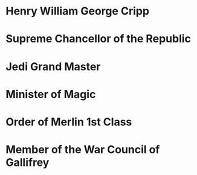 # Henry William George Cripp
# Supreme Chancellor of the Republic
# Jedi Grand Master
# Minister of Magic
# Order of Merlin 1st Class
# Member of the War Council of Gallifrey
